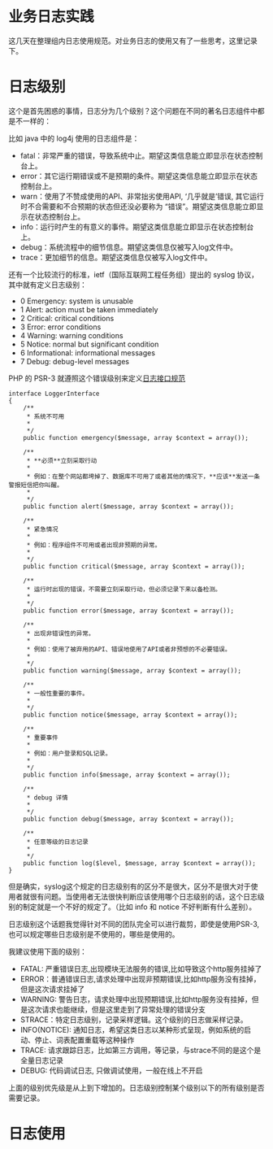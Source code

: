 # 业务日志实践

这几天在整理组内日志使用规范。对业务日志的使用又有了一些思考，这里记录下。

# 日志级别

这个是首先困惑的事情，日志分为几个级别？这个问题在不同的著名日志组件中都是不一样的：

比如 java 中的 log4j 使用的日志组件是：

* fatal：非常严重的错误，导致系统中止。期望这类信息能立即显示在状态控制台上。
* error：其它运行期错误或不是预期的条件。期望这类信息能立即显示在状态控制台上。
* warn：使用了不赞成使用的API、非常拙劣使用API, ‘几乎就是’错误, 其它运行时不合需要和不合预期的状态但还没必要称为 “错误”。期望这类信息能立即显示在状态控制台上。
* info：运行时产生的有意义的事件。期望这类信息能立即显示在状态控制台上。
* debug：系统流程中的细节信息。期望这类信息仅被写入log文件中。
* trace：更加细节的信息。期望这类信息仅被写入log文件中。

还有一个比较流行的标准，ietf（国际互联网工程任务组）提出的 syslog 协议，其中就有定义日志级别：

* 0       Emergency: system is unusable
* 1       Alert: action must be taken immediately
* 2       Critical: critical conditions
* 3       Error: error conditions
* 4       Warning: warning conditions
* 5       Notice: normal but significant condition
* 6       Informational: informational messages
* 7       Debug: debug-level messages

PHP 的 PSR-3 就遵照这个错误级别来定义[日志接口规范](https://github.com/php-fig/fig-standards/blob/master/accepted/PSR-3-logger-interface.md)

```
interface LoggerInterface
{
    /**
     * 系统不可用
     *
     */
    public function emergency($message, array $context = array());

    /**
     * **必须**立刻采取行动
     *
     * 例如：在整个网站都垮掉了、数据库不可用了或者其他的情况下，**应该**发送一条警报短信把你叫醒。
     *
     */
    public function alert($message, array $context = array());

    /**
     * 紧急情况
     *
     * 例如：程序组件不可用或者出现非预期的异常。
     *
     */
    public function critical($message, array $context = array());

    /**
     * 运行时出现的错误，不需要立刻采取行动，但必须记录下来以备检测。
     *
     */
    public function error($message, array $context = array());

    /**
     * 出现非错误性的异常。
     *
     * 例如：使用了被弃用的API、错误地使用了API或者非预想的不必要错误。
     *
     */
    public function warning($message, array $context = array());

    /**
     * 一般性重要的事件。
     *
     */
    public function notice($message, array $context = array());

    /**
     * 重要事件
     *
     * 例如：用户登录和SQL记录。
     *
     */
    public function info($message, array $context = array());

    /**
     * debug 详情
     *
     */
    public function debug($message, array $context = array());

    /**
     * 任意等级的日志记录
     *
     */
    public function log($level, $message, array $context = array());
}
```

但是确实，syslog这个规定的日志级别有的区分不是很大，区分不是很大对于使用者就很有问题。当使用者无法很快判断应该使用哪个日志级别的话，这个日志级别的制定就是一个不好的规定了。（比如 info 和 notice 不好判断有什么差别）。

日志级别这个话题我觉得针对不同的团队完全可以进行裁剪，即使是使用PSR-3, 也可以规定哪些日志级别是不使用的，哪些是使用的。

我建议使用下面的级别：

* FATAL: 严重错误日志,出现模块无法服务的错误,比如导致这个http服务挂掉了
* ERROR：普通错误日志,请求处理中出现非预期错误,比如http服务没有挂掉，但是这次请求挂掉了
* WARNING: 警告日志，请求处理中出现预期错误,比如http服务没有挂掉，但是这次请求也能继续，但是这里走到了异常处理的错误分支
* STRACE：特定日志级别，记录采样逻辑。这个级别的日志做采样记录。
* INFO(NOTICE): 通知日志，希望这类日志以某种形式呈现，例如系统的启动、停止、词表配置重载等这种操作
* TRACE: 请求跟踪日志，比如第三方调用，等记录，与strace不同的是这个是全量日志记录
* DEBUG: 代码调试日志, 只做调试使用，一般在线上不开启


上面的级别优先级是从上到下增加的。日志级别控制某个级别以下的所有级别是否需要记录。


# 日志使用
